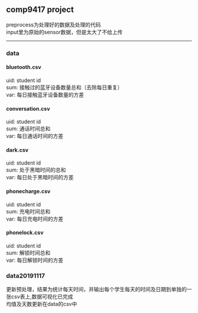 ## comp9417 project
preprocess为处理好的数据及处理的代码  
input里为原始的sensor数据，但是太大了不给上传  
*** 
### data
#### bluetooth.csv  
uid: student id  
sum: 接触过的蓝牙设备数量总和（去除每日重复）  
var: 每日接触蓝牙设备数量的方差
#### conversation.csv
uid: student id  
sum: 通话时间总和   
var: 每日通话时间的方差  
#### dark.csv
uid: student id  
sum: 处于黑暗时间的总和  
var: 每日处于黑暗时间的方差  
#### phonecharge.csv
uid: student id  
sum: 充电时间总和  
var: 每日充电时间的方差  
#### phonelock.csv
uid: student id  
sum: 解锁时间总和  
var: 每日解锁时间的方差  

### data20191117
更新预处理，结果为统计每天时间，并输出每个学生每天的时间及日期到单独的一张csv表上,数据可视化已完成  
均值及天数更新在data的csv中